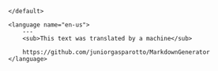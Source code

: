 <custom-translation>
    <default>
        
    </default>

    <language name="en-us">
        ---
        <sub>This text was translated by a machine</sub>

        https://github.com/juniorgasparotto/MarkdownGenerator
    </language>
</custom-translation>